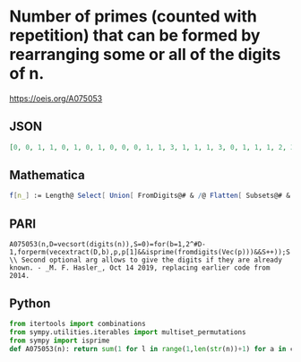 # Number of primes \(counted with repetition\) that can be formed by rearranging some or all of the digits of n\.
https://oeis.org/A075053
## JSON
```JSON
[0, 0, 1, 1, 0, 1, 0, 1, 0, 0, 0, 1, 1, 3, 1, 1, 1, 3, 0, 1, 1, 1, 2, 3, 1, 2, 1, 2, 1, 2, 1, 3, 3, 2, 2, 3, 1, 4, 2, 1, 0, 1, 1, 2, 0, 1, 0, 2, 0, 0, 1, 1, 2, 3, 1, 2, 1, 2, 1, 2, 0, 1, 1, 1, 0, 1, 0, 2, 0, 0, 1, 3, 2, 4, 2, 2, 2, 2, 1, 3, 0, 0, 1, 2, 0, 1, 0, 1, 0, 1, 0, 1, 2, 1, 0, 2, 0, 3, 1, 0, 0, 2, 1, 4, 2]
```
## Mathematica
```Mathematica
f[n_] := Length@ Select[ Union[ FromDigits@# & /@ Flatten[ Subsets@# & /@ Permutations@ IntegerDigits@ n, 1]], PrimeQ@# &]; Array[f, 105, 0] (* _Robert G. Wilson v_, Mar 12 2014 *)
```
## PARI
```PARI
A075053(n,D=vecsort(digits(n)),S=0)=for(b=1,2^#D-1,forperm(vecextract(D,b),p,p[1]&&isprime(fromdigits(Vec(p)))&&S++));S \\ Second optional arg allows to give the digits if they are already known. - _M. F. Hasler_, Oct 14 2019, replacing earlier code from 2014.
```
## Python
```Python
from itertools import combinations
from sympy.utilities.iterables import multiset_permutations
from sympy import isprime
def A075053(n): return sum(1 for l in range(1,len(str(n))+1) for a in combinations(str(n),r=l) for b in multiset_permutations(a) if b[0] !='0' and isprime(int(''.join(b)))) # _Chai Wah Wu_, Sep 13 2022
```
